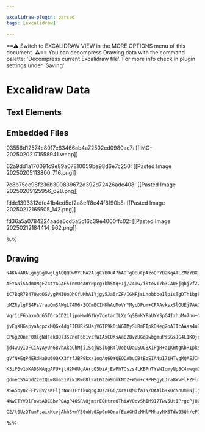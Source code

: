 ```yaml
---

excalidraw-plugin: parsed
tags: [excalidraw]

---
```

==⚠  Switch to EXCALIDRAW VIEW in the MORE OPTIONS menu of this document. ⚠== You can decompress Drawing data with the command palette: 'Decompress current Excalidraw file'. For more info check in plugin settings under 'Saving'


# Excalidraw Data

## Text Elements
## Embedded Files
03556d12574c8917e83466ab4a72502cd0980ae7: [[IMG-20250202171558941.webp]]

62a9dd1a170091c9e89a07810059be98d6e7c250: [[Pasted Image 20250205113800_716.png]]

7c8b75ee98f236b300839672d392d72426adc408: [[Pasted Image 20250209125956_628.png]]

fddc1393312dfe41b4ed5ef2a8eff8c44f8f90b8: [[Pasted Image 20250212165505_142.png]]

fd36a5a0784224aade5cd5a5c16c39e4000ffc02: [[Pasted Image 20250212184414_962.png]]

%%
## Drawing
```compressed-json
N4KAkARALgngDgUwgLgAQQQDwMYEMA2AlgCYBOuA7hADTgQBuCpAzoQPYB2KqATLZMzYBXUtiRoIACyhQ4zZAHoFAc0JRJQgEYA6bGwC2CgF7N6hbEcK4OCtptbErHALRY8RMpWdx8Q1TdIEfARcZgRmBShcZQUebQAObQBmGjoghH0EDihmbgBtcDBQMBKIEm4ITQB1JJMACWUAeQBhAC0ARwpsZyT8ADUAOQAVAEU61JLIWEQKwn1opH5SzG5n

AFYANiSAdm0NgEZ4tYAGAE5TnmOeABYNpcgYbh5tq+1j/Z4Tw/iktevT7b3CAUEjqbj7fZ/bRrHjxa7XHhJeKwj5rIGSBCEZTSbgXJJ7HjPNZJU7HDafd5A6zKYLcY5A5hQUhsADWCGabHwbFIFSZ1mYcFwgWyE1Kmlw2BZymZQg4xA5XJ5Ej5HAFQqyUFFkAAZoR8PgAMqwWkSSQSjSBLUQRnMtlVUGScEMpmshBGmAm9CCDxWmXYjjhXJofZAt

iC7BqR7B470wqQGVygPMIOoDhCfUMhAIYjgy5Ja5rZF/IGMFjsLhobbbeIlpisTgDThibgkg7HeKnA5AoRwYi4KDZ8HbEnXY7bW5ravXIGEZgAEXSA5zaG1BDCQOlwjgAEliCm8gBdIGaYRygCiwUy2X3R7jECIHBZ3DTGbvXMlg7QTKECCBuuCu4VMcvybMQqLjtgHb7NsCA/LcGy4Jo1y4NsFI8NgxBnPExy4Ag2xWsw7jiKgBSTGAIZxuRca3

pMZRylgFS4PsVrauQmSAWgL74M6/ZCCmECIHKhAcMoVrYMycDPum+CFAAvksxSlOUEj7AAGgACsQSRJEMADizikMouAAGKnMykjMAAmpZ7RWtMxFlPMyiLHeKxoOsGzXIkk4HBsfy3Ps7ZoneUaoDsJLaPsOyktpvzbCcgJ3iCxBgsG+zktCY77AW2XvEkFG0RiWI4mg5L4oFSI8ACpxrBClJ3tSnqxrRNqugq3K8uQqqCsKmrHhKUoJvKnIdcqX

Vqr1LF6oaxoOd65TOraCD2iljpoHwd6tWy7qetanILXefqSEmKYFaUYYSpG4IxhuMo7nu+Q0aUrG4Oxy6ptJM70W56C4PEvqnsQJ1Sa+LVZu9pzXKhSQbBs7a1mWnDcFDZ2QKW9YcI2HDNsGMLxMOyL4zO86Lp+qCrvg653iesrEBeGQaje3a9v2ZPQSOY4TlOQIPk+nGfW+bAfu936/ptURQHxFSCY4IlTQB70QOSuCnMQYFMS8Zz7NgpywacuB

jvEgXHGspyaAgpzxMQGx4dgFIEUR+SUajVGTE9kDiWGIMySU8mFIpkDKeg2oAIIcAAss4uBCGeBq6ZgcdVWezhzsoRg8kC9mzE5Lm0T9PQbJD2ioVc+NQTV8VAqFPBbHEnxVRs8TIhsw6o8CDrgp2iRJMco5ZdlkJVuimLYpq60FnEje3B2Jw16biW0Y1xHNaUW3siNSroCqE0ala4qSputPtZv0DjT1u9/tNO1zftOaLa6K2pbw9/bbNFTzXfh3

CP6gZOneF0RlgNdFekBD73SZneF6b1vZfWIAxCQKsAa02BvzUGq9wbgmuPsSGsJG4L1KOjcsTxYYIwxljHGqBDi3DOFzYmC5ghLm4BTKmtEabnkvIzR6zM+yMODMOU4HxtgHBhDcHmwk+YfTQZAd8bIRakB/DxSW/EZbCVEpfBWFRtiQU0PFLMlttSIg2JoHu7ZWyoS0hcYgqEEQIWINgUc/0GSOzQKRSYLt9jUSBJ7SSaAA6QB+sSSKyJoIQnhP

jd4wUyIQFCiAyAyUn6BVhAkaChMji1SqjWSiUgR4lUobCDaUSOC8XIPgR+a1KHtgKbRIpksSl1ByWPPJyI4yyTkgpO8QdgT0AoOHfQ7QAD6cBCDvCBlZQiuADSSHwHZeADk5gLCtPnGGSJtC3BeI3GGBYAT4IeC2Tsbx4iw3hFDH4eYgTxPKTwSE+wDnjk7FchEVxImlCKqPJ42U1jFwyY3Scw4TaZMXiJJqL916Kk6vyc+Ip+oHyGsfcF3V1RQs

gVfN+EgP4ERdHaDu60QXX3frfJBP9kx/1ogAq60YQEQDAbuCBtEoEIA4pI7iHTvqMQAEJIMTL/VBzKwZsyJO8QRpxSFELQD3JIIqGxNmItBQu/xNjCo6STBhZNmFi1YYDemV4chcLvD2HhbN+F91JLVEkYjHwwMFsLbgotFFSwkCouW6iGWK21GrbAUVTjaQ+MQbUCAsFIWzGsBABi/ohu1PEex1wI3alJJoRxm1nEkWdvcV2JR3YQG8d7Np/sOm

K3iP0v1bKADSMAqgAFU+jtH2M0UgAArcO5biAjEwPhTOszs4LKBPnTYsNIqmyNp5C4mwqm7LQNcGGbxzgCNbthGM0FznYsoR2DYbwyT5l7vFTy+Vh7FUaVcw5qzsJwkhuSdKnwqRAuXiCuFY0IWIr6tTAah85S3q3mfB98sZoehvj6EFZSni4tRV6AlQIjooMoaGcM5KKmUupQ9FxGb6WMq4rA+Bv1micqBtyplmZ+WWwuBstuhCkbrXHJKzG0rw

QdmeCSS4bdZz0IQLw8ma51Vik1Rw68lraL6tZu9dmkNOZ+W5m+cRPHSgyLJra8WvFlFZFlmo5FGiJBuphrgNYBspyEmQrgOBawMKaYM+lbAJJ/UxmONqbU2ArgOwIMRVxJR3GeLvFmnlclwA0QgLgOAcAjSs24IpaAGJMgVD7KQJ8SwGCEAQBQNlz7YUbwqAAYis2l7UopM0iF6tuAc+gjRLTfRAZL+wECldK5l7A2WNS5YyPFmFgMivb0hY+0oV

XSA5by8ZFFP78V/sKFljrNW8sFYfkuqpg3OsZFG6/XraLQMDfa1N/QAAlb+x0cNnUm8NjIjRoNAIpVFpbO39DGU4FAYyr09ShWedt7ItXTvnYNIQIwxFLhHeq/dvLQwsBQBDkQZQFZ0DBG1K1j2n2oAPf86QP7HW2AUAxHpiTd3Id5bPHKEOcOEchEVkKZkVAPtDa+xkTH+OhgdokENTLhFmT6lUtwQunxIpIgBD8VCkI7gDZp5yfAllcx+VWX5H

4WwITYVQlFowbADCBbvPQAgP46SRVQjmtrEOHtreQThiAVOovShIM917TwV5UtIPrgcPjUC3b18QcObA4Ho8QsEd6ardem+GmC3xd42WckVoZcUAAKK5gJeALpD8H440IACUVoVsIGUOmIUFQ/e4EDz3agvA08Z/pKgCPaxo8q/B0TqAM2EB7agOWFMqGBv0tj/RU3ctPe0SyI76T8j2MeyIBbmT1TXrEW7+dIQUAHx97bwXiAdg60IGwDkA0RS4

C2/t0UzQTumFsaixKcvjAhhS+mY30oWc0XpGn0QrxfEoAGHJzMHlPMhayNX5Tdv95Qh/eP1vnf2bfbgD9jqPU4RAutNkiAA=
```
%%